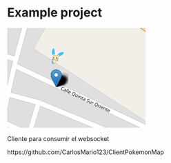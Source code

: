<h1>Example project</h1>
<img src = "https://github.com/CarlosMario123/pokemonMap/blob/main/pokemonMap.png?raw=true"/>
<p>Cliente para consumir el websocket</p>
<p>https://github.com/CarlosMario123/ClientPokemonMap</p>
